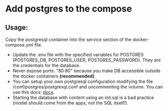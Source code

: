 # Add postgres to the compose

## Usage:

Copy the postgresql container into the service section of the docker-compose.yml file.

- Update the .env file with the specified variables for POSTGRES (POSTGRES_DB, POSTGRES_USER, POSTGRES_PASSWORD). They are the credentials for the database.
- Never expose ports: "80:80" because you make DB accessible outside the docker containers **(recommended)**.
- You can setup your own postgresql configuration modifying the file /conf/postgres/postgresql.conf and uncommenting the volume. You can use this docs: [docs](https://www.postgresql.org/docs/9.3/config-setting.html).
- Starting the database with content using an init.sql is a bad practice (model should come from the apps, not the SQL itself!).
